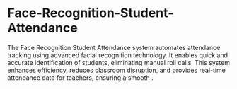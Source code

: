 # Face-Recognition-Student-Attendance
The Face Recognition Student Attendance system automates attendance tracking using advanced facial recognition technology. It enables quick and accurate identification of students, eliminating manual roll calls. This system enhances efficiency, reduces classroom disruption, and provides real-time attendance data for teachers, ensuring a smooth .

